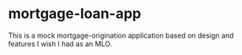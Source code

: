 # mortgage-loan-app
This is a mock mortgage-origination application based on design and features I wish I had as an MLO.
